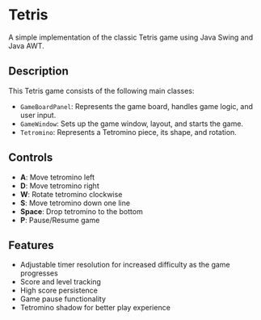 # Tetris

A simple implementation of the classic Tetris game using Java Swing and Java AWT.

## Description

This Tetris game consists of the following main classes:

- `GameBoardPanel`: Represents the game board, handles game logic, and user input.
- `GameWindow`: Sets up the game window, layout, and starts the game.
- `Tetromino`: Represents a Tetromino piece, its shape, and rotation.

## Controls

- **A**: Move tetromino left
- **D**: Move tetromino right
- **W**: Rotate tetromino clockwise
- **S**: Move tetromino down one line
- **Space**: Drop tetromino to the bottom
- **P**: Pause/Resume game

## Features

- Adjustable timer resolution for increased difficulty as the game progresses
- Score and level tracking
- High score persistence
- Game pause functionality
- Tetromino shadow for better play experience
